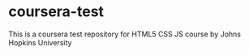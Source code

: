 # coursera-test
This is a coursera test repository for HTML5 CSS JS course by Johns Hopkins University
